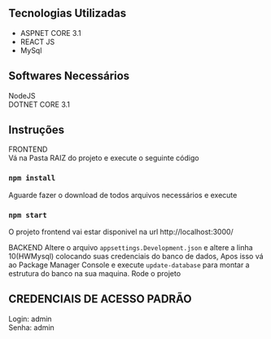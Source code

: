 ## Tecnologias Utilizadas

- ASPNET CORE 3.1
- REACT JS
- MySql

## Softwares Necessários
NodeJS<br/>
DOTNET CORE 3.1

## Instruções

FRONTEND<br/>
Vá na Pasta RAIZ do projeto e execute o seguinte código 
### `npm install`

Aguarde fazer o download de todos arquivos necessários e execute 
### `npm start`

O projeto frontend vai estar disponivel na url
http://localhost:3000/

BACKEND
Altere o arquivo `appsettings.Development.json` e altere a linha 10(HWMysql) colocando suas credenciais do banco de dados,
Apos isso vá ao Package Manager Console e execute `update-database` para montar a estrutura do banco na sua maquina.
Rode o projeto 

## CREDENCIAIS DE ACESSO PADRÃO
Login: admin<br/>
Senha: admin